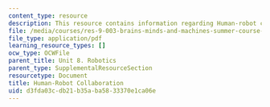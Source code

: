 ```yaml
---
content_type: resource
description: This resource contains information regarding Human-robot collaboration.
file: /media/courses/res-9-003-brains-minds-and-machines-summer-course-summer-2015/d3fda03cdb21b35aba5833370e1ca06e_MITRES_9_003SUM15_Lec8-4.pdf
file_type: application/pdf
learning_resource_types: []
ocw_type: OCWFile
parent_title: Unit 8. Robotics
parent_type: SupplementalResourceSection
resourcetype: Document
title: Human-Robot Collaboration
uid: d3fda03c-db21-b35a-ba58-33370e1ca06e
---
```

